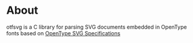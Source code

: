# About

otfsvg is a C library for parsing SVG documents embedded in OpenType fonts based on [OpenType SVG Specifications](https://learn.microsoft.com/en-us/typography/opentype/spec/svg)
